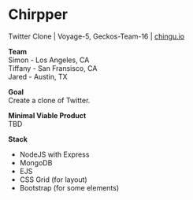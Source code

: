 # Chirpper 
Twitter Clone | Voyage-5, Geckos-Team-16 | [chingu.io](https://chingu.io)

**Team**  
  Simon - Los Angeles, CA  
  Tiffany - San Fransisco, CA  
  Jared - Austin, TX
  
**Goal**  
Create a clone of Twitter.
   
**Minimal Viable Product**  
TBD
  
**Stack**
 - NodeJS with Express
 - MongoDB
 - EJS
 - CSS Grid (for layout)
 - Bootstrap (for some elements)